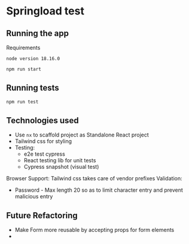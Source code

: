 # Springload test

## Running the app

Requirements

`node version 18.16.0`

```bash
npm run start
```

## Running tests

```bash
npm run test
```

## Technologies used

* Use `nx` to scaffold project as Standalone React project
* Tailwind css for styling
* Testing:
    * e2e test cypress
    * React testing lib for unit tests
    * Cypress snapshot (visual test)

Browser Support:
Tailwind css takes care of vendor prefixes
Validation:

* Password - Max length 20 so as to limit character entry and prevent malicious entry

## Future Refactoring

* Make Form more reusable by accepting props for form elements
* 